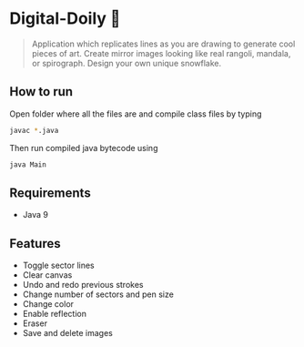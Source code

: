 # Digital-Doily 🎨
>Application which replicates lines as you are drawing to generate cool pieces of art. Create mirror images looking like real rangoli, mandala, or spirograph. Design your own unique snowflake. 
## How to run
Open folder where all the files are and compile class files by typing
```sh
javac *.java
```
Then run compiled java bytecode using
```sh
java Main
```
## Requirements
 - Java 9
## Features
 - Toggle sector lines
 - Clear canvas
 - Undo and redo previous strokes
 - Change number of sectors and pen size
 - Change color
 - Enable reflection
 - Eraser
 - Save and delete images

